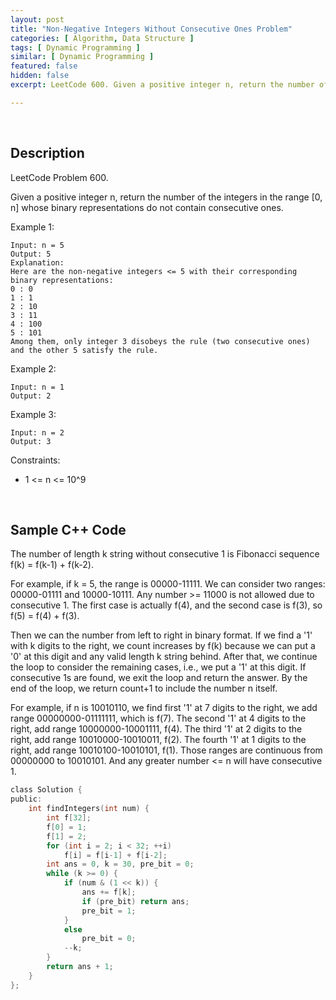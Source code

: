 ```yaml
---
layout: post
title: "Non-Negative Integers Without Consecutive Ones Problem"
categories: [ Algorithm, Data Structure ]
tags: [ Dynamic Programming ]
similar: [ Dynamic Programming ]
featured: false
hidden: false
excerpt: LeetCode 600. Given a positive integer n, return the number of the integers in the range [0, n] whose binary representations do not contain consecutive ones.

---
```


<br />

## Description

LeetCode Problem 600.

Given a positive integer n, return the number of the integers in the range [0, n] whose binary representations do not contain consecutive ones.

Example 1:
```
Input: n = 5
Output: 5
Explanation:
Here are the non-negative integers <= 5 with their corresponding binary representations:
0 : 0
1 : 1
2 : 10
3 : 11
4 : 100
5 : 101
Among them, only integer 3 disobeys the rule (two consecutive ones) and the other 5 satisfy the rule. 
```

Example 2:
```
Input: n = 1
Output: 2
```

Example 3:
```
Input: n = 2
Output: 3
```

Constraints:
* 1 <= n <= 10^9

<br />

## Sample C++ Code

The number of length k string without consecutive 1 is Fibonacci sequence f(k) = f(k-1) + f(k-2). 

For example, if k = 5, the range is 00000-11111. We can consider two ranges: 00000-01111 and 10000-10111. Any number >= 11000 is not allowed due to consecutive 1. The first case is actually f(4), and the second case is f(3), so f(5) = f(4) + f(3).

Then we can the number from left to right in binary format. If we find a '1' with k digits to the right, we count increases by f(k) because we can put a '0' at this digit and any valid length k string behind. After that, we continue the loop to consider the remaining cases, i.e., we put a '1' at this digit. If consecutive 1s are found, we exit the loop and return the answer. By the end of the loop, we return count+1 to include the number n itself.

For example, if n is 10010110, we find first '1' at 7 digits to the right, we add range 00000000-01111111, which is f(7). The second '1' at 4 digits to the right, add range 10000000-10001111, f(4). The third '1' at 2 digits to the right, add range 10010000-10010011, f(2). The fourth '1' at 1 digits to the right, add range 10010100-10010101, f(1). Those ranges are continuous from 00000000 to 10010101. And any greater number <= n will have consecutive 1.

```c
class Solution {
public:
    int findIntegers(int num) {
        int f[32];
        f[0] = 1;
        f[1] = 2;
        for (int i = 2; i < 32; ++i)
            f[i] = f[i-1] + f[i-2];
        int ans = 0, k = 30, pre_bit = 0;
        while (k >= 0) {
            if (num & (1 << k)) {
                ans += f[k];
                if (pre_bit) return ans;
                pre_bit = 1;
            }
            else
                pre_bit = 0;
            --k;
        }
        return ans + 1;
    }
};
```


